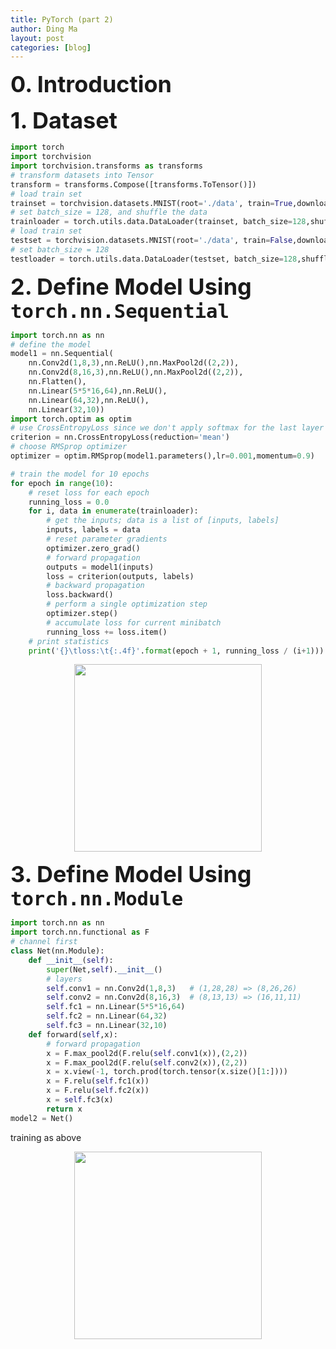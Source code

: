 ```yaml
---
title: PyTorch (part 2)
author: Ding Ma
layout: post
categories: [blog]
---
```


<span style="font-weight:bold;font-size:36px">0. Introduction</span>

<span style="font-weight:bold;font-size:36px">1. Dataset</span>

```python
import torch
import torchvision
import torchvision.transforms as transforms
# transform datasets into Tensor
transform = transforms.Compose([transforms.ToTensor()])
# load train set
trainset = torchvision.datasets.MNIST(root='./data', train=True,download=True, transform=transform)
# set batch_size = 128, and shuffle the data
trainloader = torch.utils.data.DataLoader(trainset, batch_size=128,shuffle=True)
# load train set
testset = torchvision.datasets.MNIST(root='./data', train=False,download=True, transform=transform)
# set batch_size = 128
testloader = torch.utils.data.DataLoader(testset, batch_size=128,shuffle=False)
```

<span style="font-weight:bold;font-size:36px">2. Define Model Using `torch.nn.Sequential`</span>

```python
import torch.nn as nn
# define the model
model1 = nn.Sequential(
    nn.Conv2d(1,8,3),nn.ReLU(),nn.MaxPool2d((2,2)),
    nn.Conv2d(8,16,3),nn.ReLU(),nn.MaxPool2d((2,2)),
    nn.Flatten(),
    nn.Linear(5*5*16,64),nn.ReLU(),
    nn.Linear(64,32),nn.ReLU(),
    nn.Linear(32,10))
import torch.optim as optim
# use CrossEntropyLoss since we don't apply softmax for the last layer
criterion = nn.CrossEntropyLoss(reduction='mean')
# choose RMSprop optimizer
optimizer = optim.RMSprop(model1.parameters(),lr=0.001,momentum=0.9)
```

```python
# train the model for 10 epochs
for epoch in range(10):  
    # reset loss for each epoch
    running_loss = 0.0
    for i, data in enumerate(trainloader):
        # get the inputs; data is a list of [inputs, labels]
        inputs, labels = data
        # reset parameter gradients
        optimizer.zero_grad()
        # forward propagation
        outputs = model1(inputs)
        loss = criterion(outputs, labels)
        # backward propagation
        loss.backward()
        # perform a single optimization step
        optimizer.step()
        # accumulate loss for current minibatch
        running_loss += loss.item()
    # print statistics
    print('{}\tloss:\t{:.4f}'.format(epoch + 1, running_loss / (i+1)))
```
<center><img src="https://dingma129.github.io/assets/figures/pytorch/pytorch_2_model1.png" width="300" ></center>

<span style="font-weight:bold;font-size:36px">3. Define Model Using `torch.nn.Module`</span>

```python
import torch.nn as nn
import torch.nn.functional as F
# channel first
class Net(nn.Module):
    def __init__(self):
        super(Net,self).__init__()
        # layers
        self.conv1 = nn.Conv2d(1,8,3)   # (1,28,28) => (8,26,26)
        self.conv2 = nn.Conv2d(8,16,3)  # (8,13,13) => (16,11,11)
        self.fc1 = nn.Linear(5*5*16,64)
        self.fc2 = nn.Linear(64,32)
        self.fc3 = nn.Linear(32,10) 
    def forward(self,x):
        # forward propagation
        x = F.max_pool2d(F.relu(self.conv1(x)),(2,2))
        x = F.max_pool2d(F.relu(self.conv2(x)),(2,2))
        x = x.view(-1, torch.prod(torch.tensor(x.size()[1:])))
        x = F.relu(self.fc1(x))
        x = F.relu(self.fc2(x))
        x = self.fc3(x)
        return x
model2 = Net()
```

training as above
<center><img src="https://dingma129.github.io/assets/figures/pytorch/pytorch_2_model2.png" width="300" ></center>
